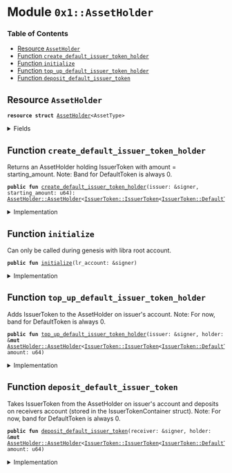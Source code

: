 
<a name="0x1_AssetHolder"></a>

# Module `0x1::AssetHolder`

### Table of Contents

-  [Resource `AssetHolder`](#0x1_AssetHolder_AssetHolder)
-  [Function `create_default_issuer_token_holder`](#0x1_AssetHolder_create_default_issuer_token_holder)
-  [Function `initialize`](#0x1_AssetHolder_initialize)
-  [Function `top_up_default_issuer_token_holder`](#0x1_AssetHolder_top_up_default_issuer_token_holder)
-  [Function `deposit_default_issuer_token`](#0x1_AssetHolder_deposit_default_issuer_token)



<a name="0x1_AssetHolder_AssetHolder"></a>

## Resource `AssetHolder`



<pre><code><b>resource</b> <b>struct</b> <a href="#0x1_AssetHolder">AssetHolder</a>&lt;AssetType&gt;
</code></pre>



<details>
<summary>Fields</summary>


<dl>
<dt>

<code>asset: AssetType</code>
</dt>
<dd>

</dd>
</dl>


</details>

<a name="0x1_AssetHolder_create_default_issuer_token_holder"></a>

## Function `create_default_issuer_token_holder`

Returns an AssetHolder holding IssuerToken<DefaultToken> with
amount = starting_amount. Note: Band for DefaultToken is always 0.


<pre><code><b>public</b> <b>fun</b> <a href="#0x1_AssetHolder_create_default_issuer_token_holder">create_default_issuer_token_holder</a>(issuer: &signer, starting_amount: u64): <a href="#0x1_AssetHolder_AssetHolder">AssetHolder::AssetHolder</a>&lt;<a href="IssuerToken.md#0x1_IssuerToken_IssuerToken">IssuerToken::IssuerToken</a>&lt;<a href="IssuerToken.md#0x1_IssuerToken_DefaultToken">IssuerToken::DefaultToken</a>&gt;&gt;
</code></pre>



<details>
<summary>Implementation</summary>


<pre><code><b>public</b> <b>fun</b> <a href="#0x1_AssetHolder_create_default_issuer_token_holder">create_default_issuer_token_holder</a>(
    issuer: &signer,
    starting_amount: u64,
): <a href="#0x1_AssetHolder">AssetHolder</a>&lt;<a href="IssuerToken.md#0x1_IssuerToken">IssuerToken</a>&lt;DefaultToken&gt;&gt; {
    <a href="#0x1_AssetHolder">AssetHolder</a>&lt;<a href="IssuerToken.md#0x1_IssuerToken">IssuerToken</a>&lt;DefaultToken&gt;&gt; {
        asset: <a href="IssuerToken.md#0x1_IssuerToken_mint_issuer_token">IssuerToken::mint_issuer_token</a>&lt;DefaultToken&gt;(
            issuer,
            0,
            starting_amount)
    }
}
</code></pre>



</details>

<a name="0x1_AssetHolder_initialize"></a>

## Function `initialize`

Can only be called during genesis with libra root account.


<pre><code><b>public</b> <b>fun</b> <a href="#0x1_AssetHolder_initialize">initialize</a>(lr_account: &signer)
</code></pre>



<details>
<summary>Implementation</summary>


<pre><code><b>public</b> <b>fun</b> <a href="#0x1_AssetHolder_initialize">initialize</a>(lr_account: &signer) {
    <a href="LibraTimestamp.md#0x1_LibraTimestamp_assert_genesis">LibraTimestamp::assert_genesis</a>();

    // Publish for relevant <a href="IssuerToken.md#0x1_IssuerToken">IssuerToken</a> types.
    move_to(lr_account,
            <a href="#0x1_AssetHolder_create_default_issuer_token_holder">create_default_issuer_token_holder</a>(lr_account, 0));
}
</code></pre>



</details>

<a name="0x1_AssetHolder_top_up_default_issuer_token_holder"></a>

## Function `top_up_default_issuer_token_holder`

Adds IssuerToken<DefaultToken> to the AssetHolder on issuer's
account. Note: For now, band for DefaultToken is always 0.


<pre><code><b>public</b> <b>fun</b> <a href="#0x1_AssetHolder_top_up_default_issuer_token_holder">top_up_default_issuer_token_holder</a>(issuer: &signer, holder: &<b>mut</b> <a href="#0x1_AssetHolder_AssetHolder">AssetHolder::AssetHolder</a>&lt;<a href="IssuerToken.md#0x1_IssuerToken_IssuerToken">IssuerToken::IssuerToken</a>&lt;<a href="IssuerToken.md#0x1_IssuerToken_DefaultToken">IssuerToken::DefaultToken</a>&gt;&gt;, amount: u64)
</code></pre>



<details>
<summary>Implementation</summary>


<pre><code><b>public</b> <b>fun</b> <a href="#0x1_AssetHolder_top_up_default_issuer_token_holder">top_up_default_issuer_token_holder</a>(
    issuer: &signer,
    holder: &<b>mut</b> <a href="#0x1_AssetHolder">AssetHolder</a>&lt;<a href="IssuerToken.md#0x1_IssuerToken">IssuerToken</a>&lt;DefaultToken&gt;&gt;,
    amount: u64,
) {
    // TODO: maybe <b>assert</b> that it's for holder is for the same issuer.
    <a href="IssuerToken.md#0x1_IssuerToken_merge_issuer_token">IssuerToken::merge_issuer_token</a>&lt;DefaultToken&gt;(
        &<b>mut</b> holder.asset,
        <a href="IssuerToken.md#0x1_IssuerToken_mint_issuer_token">IssuerToken::mint_issuer_token</a>&lt;DefaultToken&gt;(issuer,
                                                     0,
                                                     amount));
}
</code></pre>



</details>

<a name="0x1_AssetHolder_deposit_default_issuer_token"></a>

## Function `deposit_default_issuer_token`

Takes IssuerToken<DefaultToken> from the AssetHolder on issuer's
account and deposits on receivers account (stored in the
IssuerTokenContainer struct).
Note: For now, band for DefaultToken is always 0.


<pre><code><b>public</b> <b>fun</b> <a href="#0x1_AssetHolder_deposit_default_issuer_token">deposit_default_issuer_token</a>(receiver: &signer, holder: &<b>mut</b> <a href="#0x1_AssetHolder_AssetHolder">AssetHolder::AssetHolder</a>&lt;<a href="IssuerToken.md#0x1_IssuerToken_IssuerToken">IssuerToken::IssuerToken</a>&lt;<a href="IssuerToken.md#0x1_IssuerToken_DefaultToken">IssuerToken::DefaultToken</a>&gt;&gt;, amount: u64)
</code></pre>



<details>
<summary>Implementation</summary>


<pre><code><b>public</b> <b>fun</b> <a href="#0x1_AssetHolder_deposit_default_issuer_token">deposit_default_issuer_token</a>(
    receiver: &signer,
    holder: &<b>mut</b> <a href="#0x1_AssetHolder">AssetHolder</a>&lt;<a href="IssuerToken.md#0x1_IssuerToken">IssuerToken</a>&lt;DefaultToken&gt;&gt;,
    amount: u64,
) {
    <b>let</b> issuer_tokens =
        <a href="IssuerToken.md#0x1_IssuerToken_split_issuer_token">IssuerToken::split_issuer_token</a>&lt;DefaultToken&gt;(&<b>mut</b> holder.asset,
                                                      amount);

    // This call also asserts that receiver != issuer
    <a href="IssuerToken.md#0x1_IssuerToken_deposit_issuer_token">IssuerToken::deposit_issuer_token</a>&lt;DefaultToken&gt;(receiver,
                                                    issuer_tokens);
}
</code></pre>



</details>
